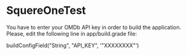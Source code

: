 # SquereOneTest

You have to enter your OMDb API key in order to build the application. Please, edit the following line in app/build.grade file:

buildConfigField("String", "API_KEY", '"XXXXXXXX"')